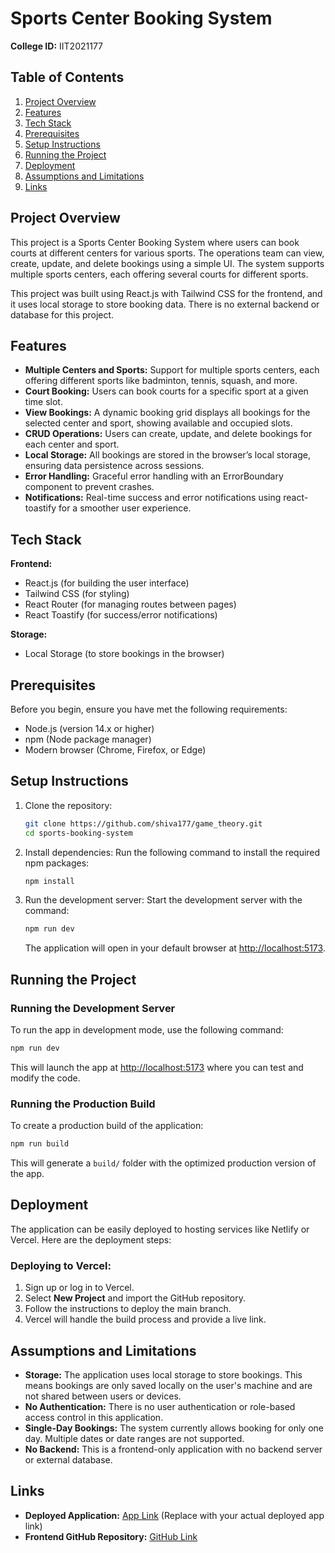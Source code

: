 # Sports Center Booking System

**College ID:** IIT2021177

## Table of Contents
1. [Project Overview](#project-overview)
2. [Features](#features)
3. [Tech Stack](#tech-stack)
4. [Prerequisites](#prerequisites)
5. [Setup Instructions](#setup-instructions)
6. [Running the Project](#running-the-project)
7. [Deployment](#deployment)
8. [Assumptions and Limitations](#assumptions-and-limitations)
9. [Links](#links)

## Project Overview
This project is a Sports Center Booking System where users can book courts at different centers for various sports. The operations team can view, create, update, and delete bookings using a simple UI. The system supports multiple sports centers, each offering several courts for different sports.

This project was built using React.js with Tailwind CSS for the frontend, and it uses local storage to store booking data. There is no external backend or database for this project.


## Features
- **Multiple Centers and Sports:** Support for multiple sports centers, each offering different sports like badminton, tennis, squash, and more.
- **Court Booking:** Users can book courts for a specific sport at a given time slot.
- **View Bookings:** A dynamic booking grid displays all bookings for the selected center and sport, showing available and occupied slots.
- **CRUD Operations:** Users can create, update, and delete bookings for each center and sport.
- **Local Storage:** All bookings are stored in the browser’s local storage, ensuring data persistence across sessions.
- **Error Handling:** Graceful error handling with an ErrorBoundary component to prevent crashes.
- **Notifications:** Real-time success and error notifications using react-toastify for a smoother user experience.

## Tech Stack
**Frontend:**
- React.js (for building the user interface)
- Tailwind CSS (for styling)
- React Router (for managing routes between pages)
- React Toastify (for success/error notifications)

**Storage:**
- Local Storage (to store bookings in the browser)

## Prerequisites
Before you begin, ensure you have met the following requirements:
- Node.js (version 14.x or higher)
- npm (Node package manager)
- Modern browser (Chrome, Firefox, or Edge)

## Setup Instructions
1. Clone the repository:
   ```bash
   git clone https://github.com/shiva177/game_theory.git
   cd sports-booking-system
   ```
2. Install dependencies: Run the following command to install the required npm packages:
   ```bash
   npm install
   ```
3. Run the development server: Start the development server with the command:
   ```bash
   npm run dev
   ```
   The application will open in your default browser at [http://localhost:5173](http://localhost:5173).

## Running the Project
### Running the Development Server
To run the app in development mode, use the following command:
```bash
npm run dev
```
This will launch the app at [http://localhost:5173](http://localhost:5173) where you can test and modify the code.

### Running the Production Build
To create a production build of the application:
```bash
npm run build
```
This will generate a `build/` folder with the optimized production version of the app.

## Deployment
The application can be easily deployed to hosting services like Netlify or Vercel. Here are the deployment steps:

### Deploying to Vercel:
1. Sign up or log in to Vercel.
2. Select **New Project** and import the GitHub repository.
3. Follow the instructions to deploy the main branch.
4. Vercel will handle the build process and provide a live link.

## Assumptions and Limitations
- **Storage:** The application uses local storage to store bookings. This means bookings are only saved locally on the user's machine and are not shared between users or devices.
- **No Authentication:** There is no user authentication or role-based access control in this application.
- **Single-Day Bookings:** The system currently allows booking for only one day. Multiple dates or date ranges are not supported.
- **No Backend:** This is a frontend-only application with no backend server or external database.

## Links
- **Deployed Application:** [App Link](https://game-theory-beige.vercel.app/) (Replace with your actual deployed app link)
- **Frontend GitHub Repository:** [GitHub Link](https://github.com/shiva177/game_theory.git)
